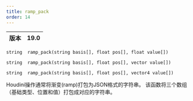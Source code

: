 ```yaml
---
title: ramp_pack
order: 14
---
```

| 版本 | 19.0 |
| --- | --- |

`string  ramp_pack(string basis[], float pos[], float value[])`

`string  ramp_pack(string basis[], float pos[], vector value[])`

`string  ramp_pack(string basis[], float pos[], vector4 value[])`

Houdini操作通常将渐变(ramp)打包为JSON格式的字符串。
该函数将三个数组（基础类型、位置和值）打包成对应的字符串。
